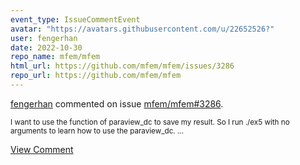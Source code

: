 ```yaml
---
event_type: IssueCommentEvent
avatar: "https://avatars.githubusercontent.com/u/22652526?"
user: fengerhan
date: 2022-10-30
repo_name: mfem/mfem
html_url: https://github.com/mfem/mfem/issues/3286
repo_url: https://github.com/mfem/mfem
---
```


<a href='https://github.com/fengerhan' target='_blank'>fengerhan</a> commented on issue <a href='https://github.com/mfem/mfem/issues/3286' target='_blank'>mfem/mfem#3286</a>.

<small>I want to use the function of paraview_dc to save my result. So I run ./ex5 with no arguments to learn how to use the  paraview_dc....</small>

<a href='https://github.com/mfem/mfem/issues/3286' target='_blank'>View Comment</a>